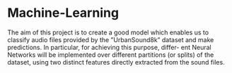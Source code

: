 # Machine-Learning

The aim of this project is to create a good model which enables us to classify audio files provided by the ”UrbanSound8k” dataset and make predictions. In particular, for achieving this purpose, differ- ent Neural Networks will be implemented over different partitions (or splits) of the dataset, using two distinct features directly extracted from the sound files.
